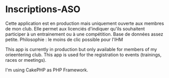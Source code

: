 Inscriptions-ASO
=======

Cette application est en production mais uniquement ouverte aux membres de mon club. Elle permet aux licenciés d'indiquer qu'ils souhaitent participer à un entrainement ou à une compétition.
Base de données assez petite. Philosophie : le moins de clic possible pour l'IHM


This app is currently in production but only available for members of my orieentering club. 
This app is used for the registration to events (trainings, races or meetings).

I'm using CakePHP as PHP Framework.

